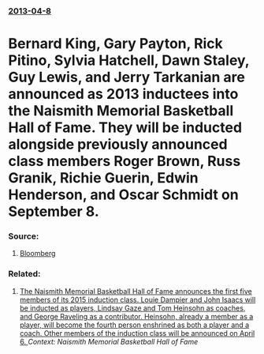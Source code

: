 ### [2013-04-8](/news/2013/04/8/index.md)

# Bernard King, Gary Payton, Rick Pitino, Sylvia Hatchell, Dawn Staley, Guy Lewis, and Jerry Tarkanian are announced as 2013 inductees into the Naismith Memorial Basketball Hall of Fame. They will be inducted alongside previously announced class members Roger Brown, Russ Granik, Richie Guerin, Edwin Henderson, and Oscar Schmidt on September 8. 




### Source:

1. [Bloomberg](http://www.bloomberg.com/news/2013-04-08/pitino-joins-king-payton-in-basketball-hall-of-fame-class-1-.html)

### Related:

1. [ The Naismith Memorial Basketball Hall of Fame announces the first five members of its 2015 induction class. Louie Dampier and John Isaacs will be inducted as players, Lindsay Gaze and Tom Heinsohn as coaches, and George Raveling as a contributor. Heinsohn, already a member as a player, will become the fourth person enshrined as both a player and a coach. Other members of the induction class will be announced on April 6. ](/news/2015/02/14/the-naismith-memorial-basketball-hall-of-fame-announces-the-first-five-members-of-its-2015-induction-class-louie-dampier-and-john-isaacs-w.md) _Context: Naismith Memorial Basketball Hall of Fame_
